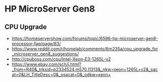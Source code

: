 # HP MicroServer Gen8

## CPU Upgrade
- https://homeservershow.com/forums/topic/6596-hp-microserver-gen8-processor-faq/page/83/
- https://www.reddit.com/r/homelab/comments/6m235a/cpu_upgrade_for_microserver_gen8_suggestions/
- http://cpuboss.com/cpu/Intel-Xeon-E3-1265L-v2
- https://www.ebay.com/sch/i.html?_from=R40&_trksid=p2334524.m570.l1313&_nkw=xeon+1265L+v2&_sacat=0&LH_TitleDesc=0&_osacat=0&_odkw=xeon+